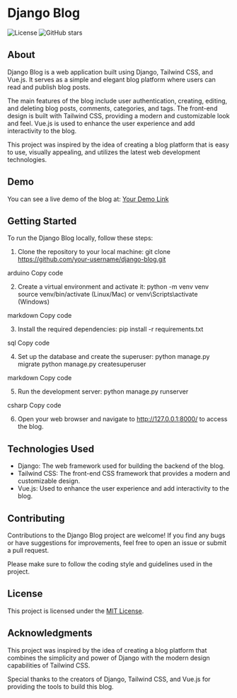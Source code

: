 # Django Blog

![License](https://img.shields.io/badge/license-MIT-blue.svg)
![GitHub stars](https://img.shields.io/github/stars/your-username/django-blog)

## About

Django Blog is a web application built using Django, Tailwind CSS, and Vue.js. It serves as a simple and elegant blog platform where users can read and publish blog posts.

The main features of the blog include user authentication, creating, editing, and deleting blog posts, comments, categories, and tags. The front-end design is built with Tailwind CSS, providing a modern and customizable look and feel. Vue.js is used to enhance the user experience and add interactivity to the blog.

This project was inspired by the idea of creating a blog platform that is easy to use, visually appealing, and utilizes the latest web development technologies.

## Demo

You can see a live demo of the blog at: [Your Demo Link](https://your-demo-link.com)

## Getting Started

To run the Django Blog locally, follow these steps:

1. Clone the repository to your local machine:
git clone https://github.com/your-username/django-blog.git

arduino
Copy code

2. Create a virtual environment and activate it:
python -m venv venv
source venv/bin/activate (Linux/Mac) or venv\Scripts\activate (Windows)

markdown
Copy code

3. Install the required dependencies:
pip install -r requirements.txt

sql
Copy code

4. Set up the database and create the superuser:
python manage.py migrate
python manage.py createsuperuser

markdown
Copy code

5. Run the development server:
python manage.py runserver

csharp
Copy code

6. Open your web browser and navigate to http://127.0.0.1:8000/ to access the blog.

## Technologies Used

- Django: The web framework used for building the backend of the blog.
- Tailwind CSS: The front-end CSS framework that provides a modern and customizable design.
- Vue.js: Used to enhance the user experience and add interactivity to the blog.

## Contributing

Contributions to the Django Blog project are welcome! If you find any bugs or have suggestions for improvements, feel free to open an issue or submit a pull request.

Please make sure to follow the coding style and guidelines used in the project.

## License

This project is licensed under the [MIT License](LICENSE).

## Acknowledgments

This project was inspired by the idea of creating a blog platform that combines the simplicity and power of Django with the modern design capabilities of Tailwind CSS.

Special thanks to the creators of Django, Tailwind CSS, and Vue.js for providing the tools to build this blog.
